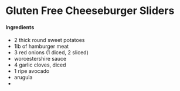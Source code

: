 # Gluten Free Cheeseburger Sliders

#### Ingredients
- 2 thick round sweet potatoes
- 1lb of hamburger meat
- 3 red onions (1 diced, 2 sliced)
- worcestershire sauce
- 4 garlic cloves, diced
- 1 ripe avocado
- arugula
- 